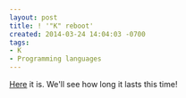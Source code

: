 ```yaml
---
layout: post
title: ! '"K" reboot'
created: 2014-03-24 14:04:03 -0700
tags:
- K
- Programming languages
---
```

[Here](https://github.com/rcook/k) it is. We'll see how long it lasts this time!

